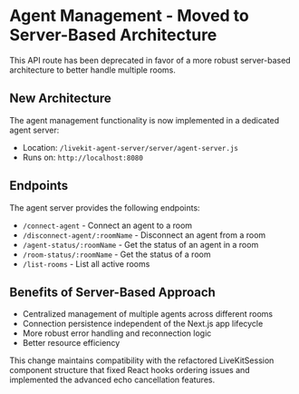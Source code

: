 # Agent Management - Moved to Server-Based Architecture

This API route has been deprecated in favor of a more robust server-based architecture to better handle multiple rooms.

## New Architecture

The agent management functionality is now implemented in a dedicated agent server:
- Location: `/livekit-agent-server/server/agent-server.js`
- Runs on: `http://localhost:8080`

## Endpoints

The agent server provides the following endpoints:
- `/connect-agent` - Connect an agent to a room
- `/disconnect-agent/:roomName` - Disconnect an agent from a room
- `/agent-status/:roomName` - Get the status of an agent in a room
- `/room-status/:roomName` - Get the status of a room
- `/list-rooms` - List all active rooms

## Benefits of Server-Based Approach

- Centralized management of multiple agents across different rooms
- Connection persistence independent of the Next.js app lifecycle
- More robust error handling and reconnection logic
- Better resource efficiency

This change maintains compatibility with the refactored LiveKitSession component structure that fixed React hooks ordering issues and implemented the advanced echo cancellation features.
